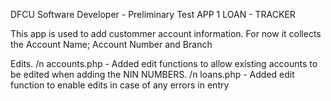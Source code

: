 DFCU Software Developer - Preliminary Test
APP 1 LOAN - TRACKER

This app is used to add custommer account information. For now it collects the 
Account Name; Account Number and Branch

Edits.
/n
accounts.php - Added edit functions to allow existing accounts to be edited when adding the NIN NUMBERS.
/n
loans.php - Added edit function to enable edits in case of any errors in entry

    
